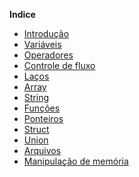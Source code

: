 
**Indice**

* [Introdução](/source/readme.md)
* [Variáveis](/source/variables/variable.c)
* [Operadores]()
* [Controle de fluxo]()
* [Laços]()
* [Array]()
* [String]()
* [Funções]()
* [Ponteiros]()
* [Struct]()
* [Union]()
* [Arquivos]()
* [Manipulação de memória](/source/memory_management/readme.ptBR.md)